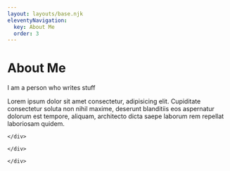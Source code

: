 ```yaml
---
layout: layouts/base.njk
eleventyNavigation:
  key: About Me
  order: 3
---
```



<div class="container d-flex flex-column">
  <div class="row justify-content-center "> <!-- 1st row -->
    <div class="col-lg-7">
      <h1 class="text-md-center">About Me</h1>
      <p> I am a person who writes stuff</p>
      <p>Lorem ipsum dolor sit amet consectetur, adipisicing elit. Cupiditate consectetur soluta non nihil maxime, deserunt blanditiis eos aspernatur dolorum est tempore, aliquam, architecto dicta saepe laborum rem repellat laboriosam quidem.</p>
    </div>
  </div>

  <div class="row justify-content-center "> <!-- 2nd row -->
    <div class="col-lg-7">
      
    </div>
  </div>

  <div class="row justify-content-center "> <!-- 3rd row -->
    <div class="col-lg-7">
      
    </div>
  </div>

  <div class="row justify-content-center"> <!-- 4th row -->
    <div class="col-lg-7">
      
    </div>
  </div>

</div>